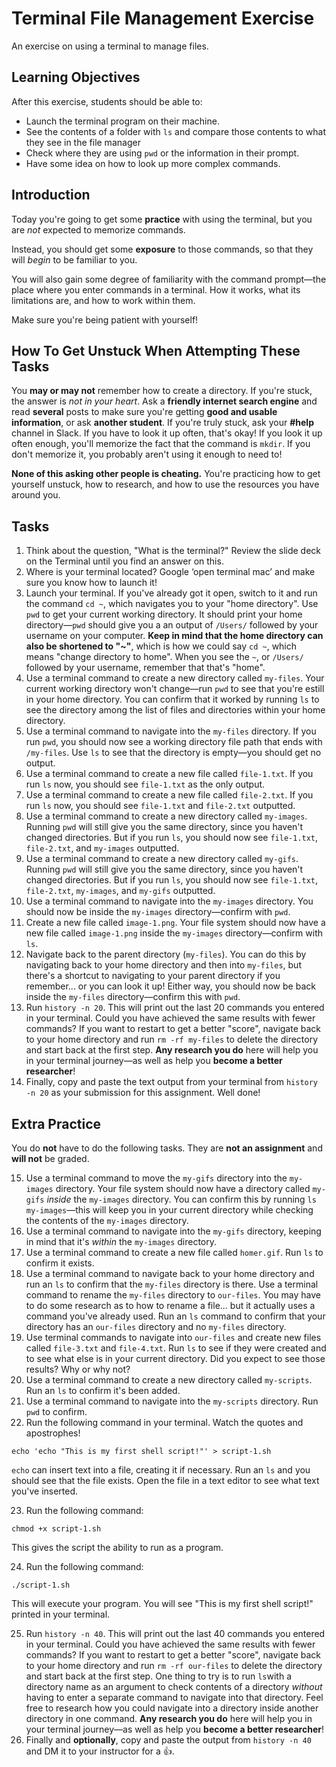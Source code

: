 # Terminal File Management Exercise

An exercise on using a terminal to manage files.

## Learning Objectives

After this exercise, students should be able to:

- Launch the terminal program on their machine.
- See the contents of a folder with `ls` and compare those contents to what they see in the file manager
- Check where they are using `pwd` or the information in their prompt.
- Have some idea on how to look up more complex commands.

## Introduction

Today you're going to get some **practice** with using the terminal, but you are _not_ expected to memorize commands.

Instead, you should get some **exposure** to those commands, so that they will _begin_ to be familiar to you.

You will also gain some degree of familiarity with the command prompt—the place where you enter commands in a terminal. How it works, what its limitations are, and how to work within them.

Make sure you're being patient with yourself!

## How To Get Unstuck When Attempting These Tasks

You **may or may not** remember how to create a directory. If you're stuck, the answer is _not in your heart_. Ask a **friendly internet search engine** and read **several** posts to make sure you're getting **good and usable information**, or ask **another student**. If you're truly stuck, ask your **#help** channel in Slack. If you have to look it up often, that's okay! If you look it up often enough, you'll memorize the fact that the command is `mkdir`. If you don't memorize it, you probably aren't using it enough to need to!

**None of this asking other people is cheating.** You're practicing how to get yourself unstuck, how to research, and how to use the resources you have around you.

## Tasks


1. Think about the question, "What is the terminal?" Review the slide deck on the Terminal until you find an answer on this.
2. Where is your terminal located? Google ‘open terminal mac’ and make sure you know how to launch it!
3. Launch your terminal. If you've already got it open, switch to it and run the command `cd ~`, which navigates you to your "home directory". Use `pwd` to get your current working directory. It should print your home directory—`pwd` should give you a an output  of `/Users/` followed by your username on your computer. **Keep in mind that the home directory can also be shortened to "~"**, which is how we could say `cd ~`, which means "change directory to home". When you see the `~`, or `/Users/` followed by your username, remember that that's "home".
4. Use a terminal command to create a new directory called `my-files`.  Your current working directory won't change—run `pwd` to see that you're estill in your home directory. You can confirm that it worked by running `ls` to see the directory among the list of files and directories within your home directory.
5. Use a terminal command to navigate into the `my-files` directory. If you run `pwd`, you should now see a working directory file path that ends with `/my-files`. Use `ls` to see that the directory is empty—you should get no output.
6. Use a terminal command to create a new file called `file-1.txt`. If you run `ls` now, you should see `file-1.txt` as the only output.
7. Use a terminal command to create a new file called `file-2.txt`. If you run `ls` now, you should see `file-1.txt` and `file-2.txt` outputted.
8. Use a terminal command to create a new directory called `my-images`. Running `pwd` will still give you the same directory, since you haven't changed directories. But if you run `ls`, you should now see `file-1.txt`, `file-2.txt`, and `my-images` outputted.
9. Use a terminal command to create a new directory called `my-gifs`. Running `pwd` will still give you the same directory, since you haven't changed directories. But if you run `ls`, you should now see `file-1.txt`, `file-2.txt`, `my-images`, and `my-gifs` outputted.
10. Use a terminal command to navigate into the `my-images` directory. You should now be inside the `my-images` directory—confirm with `pwd`.
11. Create a new file called `image-1.png`. Your file system should now have a new file called `image-1.png` inside the `my-images` directory—confirm with `ls`.
12. Navigate back to the parent directory (`my-files`). You can do this by navigating back to your home directory and then into `my-files`, but there's a shortcut to navigating to your parent directory if you remember... or you can look it up! Either way, you should now be back inside the `my-files` directory—confirm this with `pwd`.
13. Run `history -n 20`. This will print out the last 20 commands you entered in your terminal. Could you have achieved the same results with fewer commands? If you want to restart to get a better "score", navigate back to your home directory and run `rm -rf my-files` to delete the directory and start back at the first step. **Any research you do** here will help you in your terminal journey—as well as help you **become a better researcher**!
14. Finally, copy and paste the text output from your terminal from `history -n 20` as your submission for this assignment. Well done!

## Extra Practice

You do **not** have to do the following tasks. They are **not an assignment** and **will not** be graded.

15. Use a terminal command to move the `my-gifs` directory into the `my-images` directory. Your file system should now have a directory called `my-gifs` _inside_ the `my-images` directory. You can confirm this by running `ls my-images`—this will keep you in your current directory while checking the contents of the `my-images` directory.
16. Use a terminal command to navigate into the `my-gifs` directory, keeping in mind that it's _within_ the `my-images` directory.
17. Use a terminal command to create a new file called `homer.gif`. Run `ls` to confirm it exists.
18. Use a terminal command to navigate back to your home directory and run an `ls` to confirm that the `my-files` directory is there. Use a terminal command to rename the `my-files` directory to `our-files`. You may have to do some research as to how to rename a file... but it actually uses a command you've already used. Run an `ls` command to confirm that your directory has an `our-files` directory and no `my-files` directory.
19. Use terminal commands to navigate into `our-files` and create new files called `file-3.txt` and  `file-4.txt`. Run `ls` to see if they were created and to see what else is in your current directory. Did you expect to see those results? Why or why not?
20. Use a terminal command to create a new directory called `my-scripts`. Run an `ls` to confirm it's been added.
21. Use a terminal command to navigate into the `my-scripts` directory. Run `pwd` to confirm.
22. Run the following command in your terminal. Watch the quotes and apostrophes!

```
echo 'echo "This is my first shell script!"' > script-1.sh
```

`echo` can insert text into a file, creating it if necessary. Run an `ls` and you should see that the file exists. Open the file in a text editor to see what text you've inserted.

23. Run the following command: 

```
chmod +x script-1.sh
```

This gives the script the ability to run as a program.

24. Run the following command: 

```
./script-1.sh
```

This will execute your program. You will see "This is my first shell script!" printed in your terminal.

25. Run `history -n 40`. This will print out the last 40 commands you entered in your terminal. Could you have achieved the same results with fewer commands? If you want to restart to get a better "score", navigate back to your home directory and run `rm -rf our-files` to delete the directory and start back at the first step. One thing to try is to run `ls`with a directory name as an argument to check contents of a directory _without_ having to enter a separate command to navigate into that directory. Feel free to research how you could navigate into a directory inside another directory in one command. **Any research you do** here will help you in your terminal journey—as well as help you **become a better researcher**!
26. Finally and **optionally**, copy and paste the output from `history -n 40` and DM it to your instructor for a 👍.
